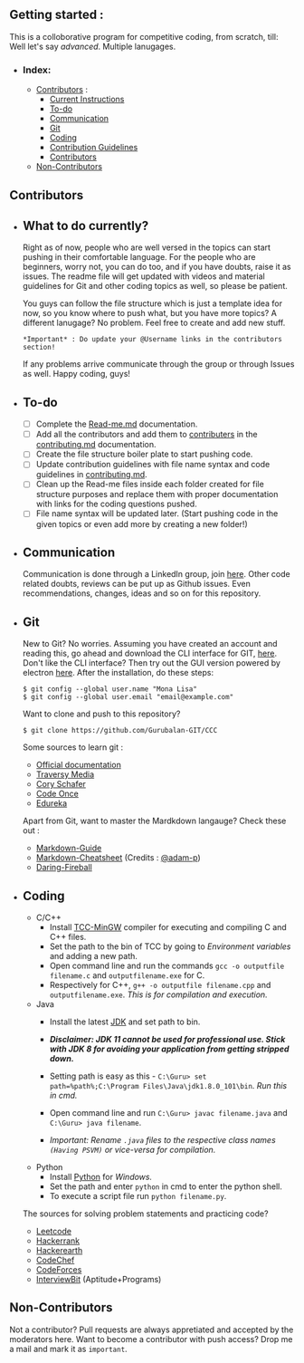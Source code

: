 ## Getting started :
This is a colloborative program for competitive coding, from scratch, till: Well let's say _advanced_. Multiple lanugages.
- ### Index: 
  - [Contributors](#contributors) : 
    - [Current Instructions](#what-to-do-currently)
    - [To-do](#to-do)
    - [Communication]()
    - [Git](#Git) 
    - [Coding](#coding) 
    - [Contribution Guidelines](/contributing.md/#contribution-guidelines) 
    - [Contributors](/contributing.md/#contributors) 
  - [Non-Contributors](#non-contributors)

## Contributors 

  - ## What to do currently? 

    Right as of now, people who are well versed in the topics can start pushing in their comfortable language. For the people who are beginners, worry not, you can do too, and if you have doubts, raise it as issues. The readme file will get updated with videos and material guidelines for Git and other coding topics as well, so please be patient. 

    You guys can follow the file structure which is just a template idea for now, so you know where to push what, but you have more topics? A different lanugage? No problem. Feel free to create and add new stuff. 

    ```
    *Important* : Do update your @Username links in the contributors section!
    ```
    If any problems arrive communicate through the group or through Issues as well. Happy coding, guys! 

  - ## To-do 

    - [ ] Complete the [Read-me.md](/README.md) documentation.
    - [ ] Add all the contributors and add them to [contributers](/contributing.md/#contributers) in the [contributing.md](/contributing.md) documentation.
    - [ ] Create the file structure boiler plate to start pushing code. 
    - [ ] Update contribution guidelines with file name syntax and code guidelines in [contributing.md](/contributing.md). 
    - [ ] Clean up the Read-me files inside each folder created for file structure purposes and replace them with proper documentation with links for the coding questions pushed.  
    - [ ] File name syntax will be updated later. (Start pushing code in the given topics or even add more by creating a new folder!)
    
  - ## Communication

    Communication is done through a LinkedIn group, join [here](https://www.linkedin.com/groups/10453094/). Other code related doubts, reviews can be put up as Github issues. Even recommendations, changes, ideas and so on for this repository. 

  - ## Git

    New to Git? No worries. Assuming you have created an account and reading this, go ahead and download the CLI interface for GIT, [here](https://git-scm.com/downloads). 
    Don't like the CLI interface? Then try out the GUI version powered by electron [here](https://desktop.github.com/).
    After the installation, do these steps: 

    ``` 
    $ git config --global user.name "Mona Lisa"
    $ git config --global user.email "email@example.com"
    ```
    Want to clone and push to this repository?
    ```
    $ git clone https://github.com/Gurubalan-GIT/CCC
    ```
    Some sources to learn git :
      - [Official documentation](https://git-scm.com/doc)
      - [Traversy Media](https://www.youtube.com/watch?v=SWYqp7iY_Tc)
      - [Cory Schafer](https://www.youtube.com/watch?v=HVsySz-h9r4)
      - [Code Once](https://www.youtube.com/watch?v=o1nHIbRLMHQ)
      - [Edureka](https://www.youtube.com/watch?v=xuB1Id2Wxak)

      Apart from Git, want to master the Mardkdown langauge? Check these out :
      - [Markdown-Guide](https://www.markdownguide.org/)
      - [Markdown-Cheatsheet](https://github.com/adam-p/markdown-here/wiki/Markdown-Cheatsheet) (Credits : [@adam-p](https://github.com/adam-p))
      - [Daring-Fireball](https://daringfireball.net/projects/markdown/)

  - ## Coding 
    - C/C++
      - Install [TCC-MinGW](http://www.mingw.org/) compiler for executing and compiling C and C++ files.
      - Set the path to the bin of TCC by going to *Environment variables* and adding a new path.
      - Open command line and run the commands `gcc -o outputfile filename.c` and `outputfilename.exe` for C.
      - Respectively for C++, `g++ -o outputfile filename.cpp` and `outputfilename.exe`. _This is for compilation and execution._
    - Java 
      - Install the latest [JDK](https://www.oracle.com/technetwork/java/javase/downloads/jdk11-downloads-5066655.html) and set path to bin.
      
      - _**Disclaimer: JDK 11 cannot be used for professional use. Stick with JDK 8 for avoiding your application from getting stripped down.**_
      - Setting path is easy as this - `C:\Guru> set path=%path%;C:\Program Files\Java\jdk1.8.0_101\bin`. _Run this in cmd._
      - Open command line and run `C:\Guru> javac filename.java` and `C:\Guru> java filename`.
      - _Important: Rename `.java` files to the respective class names `(Having PSVM)` or vice-versa for compilation._
    - Python 
      - Install [Python](https://www.python.org/downloads/) for _Windows._
      - Set the path and enter `python` in cmd to enter the python shell.
      - To execute a script file run `python filename.py`.
    
    The sources for solving problem statements and practicing code? 
      - [Leetcode](https://leetcode.com/)
      - [Hackerrank](https://www.hackerrank.com/)
      - [Hackerearth](https://www.hackerearth.com/)
      - [CodeChef](https://www.codechef.com/)
      - [CodeForces](http://codeforces.com/)
      - [InterviewBit](https://www.interviewbit.com/practice/) (Aptitude+Programs)

## Non-Contributors 
Not a contributor? Pull requests are always appretiated and accepted by the moderators here. Want to become a contributor with push access? Drop me a mail and mark it as `important`.
